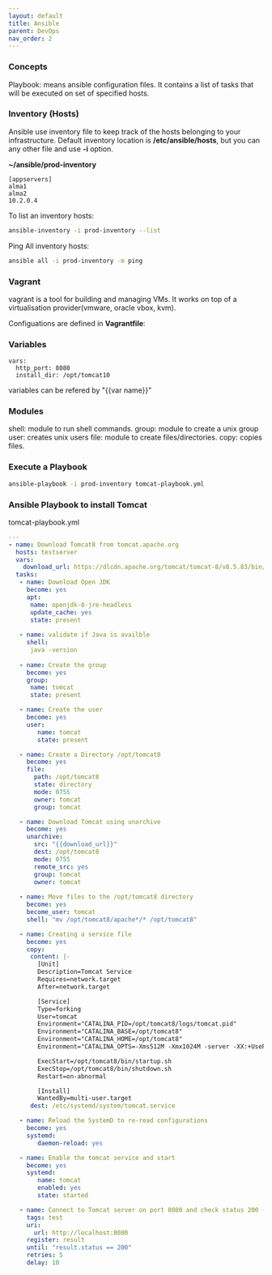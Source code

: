 ```yaml
---
layout: default
title: Ansible
parent: DevOps
nav_order: 2
---
```



### Concepts
Playbook: means ansible configuration files. It contains a list of tasks that will be executed on set of specified hosts.

### Inventory (Hosts)
Ansible use inventory file to keep track of the hosts belonging to your infrastructure. Default inventory location is **/etc/ansible/hosts**, but you can any other file and use **-i** option. 

**~/ansible/prod-inventory**
~~~
[appservers]
alma1
alma2
10.2.0.4
~~~

To list an inventory hosts:
~~~sh
ansible-inventory -i prod-inventory --list
~~~

Ping All inventory hosts:
~~~sh
ansible all -i prod-inventory -m ping
~~~


### Vagrant 
vagrant is a tool for building and managing VMs. It works on top of a virtualisation provider(vmware, oracle vbox, kvm).

Configuations are defined in **Vagrantfile**:


### Variables
~~~
vars:
  http_port: 8080
  install_dir: /opt/tomcat10
~~~
variables can be refered by "{{var name}}"

### Modules
shell: module to run shell commands.
group: module to  create a unix group
user: creates unix users
file: module to create files/directories.
copy: copies files.

### Execute a Playbook
~~~sh
ansible-playbook -i prod-inventory tomcat-playbook.yml 
~~~

### Ansible Playbook to install Tomcat
tomcat-playbook.yml
~~~yml
---
- name: Download Tomcat8 from tomcat.apache.org
  hosts: testserver
  vars:
    download_url: https://dlcdn.apache.org/tomcat/tomcat-8/v8.5.83/bin/apache-tomcat-8.5.83.tar.gz
  tasks:
   - name: Download Open JDK
     become: yes
     apt:
      name: openjdk-8-jre-headless
      update_cache: yes
      state: present
  
   - name: validate if Java is availble 
     shell: 
      java -version
     
   - name: Create the group
     become: yes
     group: 
      name: tomcat
      state: present

   - name: Create the user
     become: yes
     user:
        name: tomcat
        state: present

   - name: Create a Directory /opt/tomcat8
     become: yes
     file:
       path: /opt/tomcat8
       state: directory
       mode: 0755
       owner: tomcat
       group: tomcat

   - name: Download Tomcat using unarchive
     become: yes
     unarchive:
       src: "{{download_url}}"
       dest: /opt/tomcat8
       mode: 0755
       remote_src: yes
       group: tomcat
       owner: tomcat
    
   - name: Move files to the /opt/tomcat8 directory
     become: yes
     become_user: tomcat
     shell: "mv /opt/tomcat8/apache*/* /opt/tomcat8"

   - name: Creating a service file
     become: yes
     copy: 
      content: |-
        [Unit]
        Description=Tomcat Service
        Requires=network.target
        After=network.target

        [Service]
        Type=forking
        User=tomcat
        Environment="CATALINA_PID=/opt/tomcat8/logs/tomcat.pid"
        Environment="CATALINA_BASE=/opt/tomcat8"
        Environment="CATALINA_HOME=/opt/tomcat8"
        Environment="CATALINA_OPTS=-Xms512M -Xmx1024M -server -XX:+UseParallelGC"

        ExecStart=/opt/tomcat8/bin/startup.sh
        ExecStop=/opt/tomcat8/bin/shutdown.sh
        Restart=on-abnormal

        [Install]
        WantedBy=multi-user.target
      dest: /etc/systemd/system/tomcat.service

   - name: Reload the SystemD to re-read configurations
     become: yes
     systemd:
        daemon-reload: yes

   - name: Enable the tomcat service and start
     become: yes
     systemd:
        name: tomcat
        enabled: yes
        state: started

   - name: Connect to Tomcat server on port 8080 and check status 200 - Try 5 times
     tags: test
     uri:
       url: http://localhost:8080
     register: result
     until: "result.status == 200"
     retries: 5
     delay: 10
~~~

